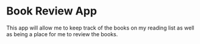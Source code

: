 # Book Review App
This app will allow me to keep track of the books on my reading list as well as being a place for me to review the books. 
